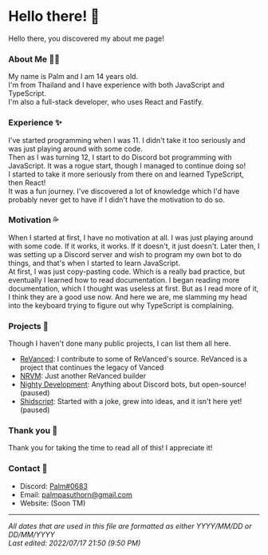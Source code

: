 # Hello there! 👋
Hello there, you discovered my about me page!

### About Me 👦🏻
My name is Palm and I am 14 years old.  
I'm from Thailand and I have experience with both JavaScript and TypeScript.  
I'm also a full-stack developer, who uses React and Fastify.  

### Experience ✨
I've started programming when I was 11. I didn't take it too seriously and was just playing around with some code.  
Then as I was turning 12, I start to do Discord bot programming with JavaScript. It was a rogue start, though I managed to continue doing so!  
I started to take it more seriously from there on and learned TypeScript, then React!  
It was a fun journey. I've discovered a lot of knowledge which I'd have probably never get to have if I didn't have the motivation to do so.  

### Motivation 💦
When I started at first, I have no motivation at all. I was just playing around with some code. If it works, it works. If it doesn't, it just doesn't. 
Later then, I was setting up a Discord server and wish to program my own bot to do things, and that's when I started to learn JavaScript.  
At first, I was just copy-pasting code. Which is a really bad practice, but eventually I learned how to read documentation.
I began reading more documentation, which I thought was useless at first. But as I read more of it, I think they are a good use now. And here we are, me slamming my head into the keyboard trying to figure out why TypeScript is complaining.

### Projects 📑
Though I haven't done many public projects, I can list them all here.  
 - [ReVanced](https://github.com/revanced): I contribute to some of ReVanced's source. ReVanced is a project that continues the legacy of Vanced
 - [NRVM](https://github.com/PalmDevs/nrvm): Just another ReVanced builder
 - [Nighty Development](https://github.com/nightybot): Anything about Discord bots, but open-source! (paused)
 - [Shidscript](https://github.com/shidscript/shidscript): Started with a joke, grew into ideas, and it isn't here yet! (paused)

### Thank you 💖
Thank you for taking the time to read all of this! I appreciate it!

### Contact 📝
 * Discord: [Palm#0683](https://discord.com/users/629368283354628116)
 * Email: palmpasuthorn@gmail.com
 * Website: (Soon TM)
---
*All dates that are used in this file are formatted as either YYYY/MM/DD or DD/MM/YYYY*  
*Last edited: 2022/07/17 21:50 (9:50 PM)*
